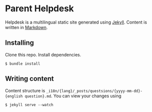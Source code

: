 # Parent Helpdesk

Helpdesk is a multilingual static site generated using [Jekyll](http://jekyllrb.com/).
Content is written in [Markdown](https://guides.github.com/features/mastering-markdown/).


## Installing

Clone this repo.
Install dependencies.

```
$ bundle install
```

## Writing content

Content structure is `_i18n/{lang}/_posts/questsions/{yyyy-mm-dd}-{english question}.md`.
You can view your changes using

```
$ jekyll serve --watch
```

